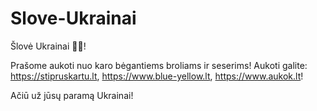 # Slove-Ukrainai
Šlovė Ukrainai 💙💛!

Prašome aukoti nuo karo bėgantiems broliams ir seserims!
Aukoti galite: https://stipruskartu.lt, https://www.blue-yellow.lt, https://www.aukok.lt!

Ačiū už jūsų paramą Ukrainai!
